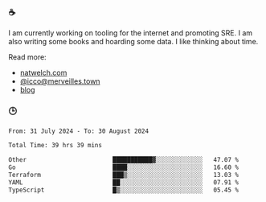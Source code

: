 ### ☕

I am currently working on tooling for the internet and promoting SRE. I am also writing some books and hoarding some data. I like thinking about time. 

Read more:

 - [natwelch.com](https://natwelch.com)
 - [@icco@merveilles.town](https://merveilles.town/@icco)
 - [blog](https://writing.natwelch.com)

### 🕒

<!--START_SECTION:waka-->

```txt
From: 31 July 2024 - To: 30 August 2024

Total Time: 39 hrs 39 mins

Other                        ███████████▓░░░░░░░░░░░░░   47.07 %
Go                           ████░░░░░░░░░░░░░░░░░░░░░   16.60 %
Terraform                    ███▒░░░░░░░░░░░░░░░░░░░░░   13.03 %
YAML                         ██░░░░░░░░░░░░░░░░░░░░░░░   07.91 %
TypeScript                   █▒░░░░░░░░░░░░░░░░░░░░░░░   05.45 %
```

<!--END_SECTION:waka-->
